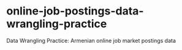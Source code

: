 # online-job-postings-data-wrangling-practice
Data Wrangling Practice: Armenian online job market postings data
